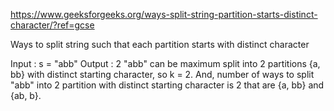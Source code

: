https://www.geeksforgeeks.org/ways-split-string-partition-starts-distinct-character/?ref=gcse

Ways to split string such that each partition starts with distinct character

Input : s = "abb"
Output : 2
"abb" can be maximum split into 2 
partitions {a, bb} with distinct 
starting character, so k = 2. And, 
number of ways to split "abb" into 
2 partition with distinct starting 
character is 2 that are {a, bb} and
{ab, b}.